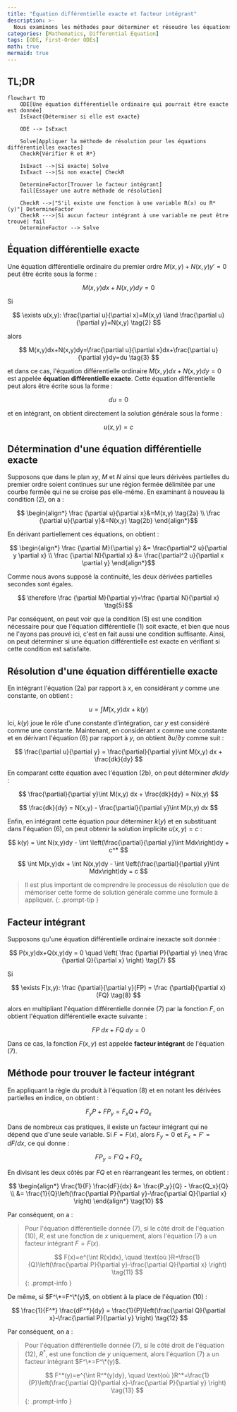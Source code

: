```yaml
---
title: "Équation différentielle exacte et facteur intégrant"
description: >-
  Nous examinons les méthodes pour déterminer et résoudre les équations différentielles exactes, ainsi que le concept de facteur intégrant.
categories: [Mathematics, Differential Equation]
tags: [ODE, First-Order ODEs]
math: true
mermaid: true
---
```


## TL;DR
```mermaid
flowchart TD
	ODE[Une équation différentielle ordinaire qui pourrait être exacte est donnée]
	IsExact{Déterminer si elle est exacte}

	ODE --> IsExact

	Solve[Appliquer la méthode de résolution pour les équations différentielles exactes]
	CheckR{Vérifier R et R*}

	IsExact -->|Si exacte| Solve
	IsExact -->|Si non exacte| CheckR

	DetermineFactor[Trouver le facteur intégrant]
	fail[Essayer une autre méthode de résolution]

	CheckR -->|"S'il existe une fonction à une variable R(x) ou R*(y)"| DetermineFactor
	CheckR --->|Si aucun facteur intégrant à une variable ne peut être trouvé| fail
	DetermineFactor --> Solve
```

## Équation différentielle exacte
Une équation différentielle ordinaire du premier ordre $M(x,y)+N(x,y)y'=0$ peut être écrite sous la forme :

$$ M(x,y)dx+N(x,y)dy=0 \tag{1} $$

Si 

$$ \exists u(x,y): \frac{\partial u}{\partial x}=M(x,y) \land \frac{\partial u}{\partial y}=N(x,y) \tag{2} $$

alors 

$$ M(x,y)dx+N(x,y)dy=\frac{\partial u}{\partial x}dx+\frac{\partial u}{\partial y}dy=du \tag{3} $$

et dans ce cas, l'équation différentielle ordinaire $M(x,y)dx+N(x,y)dy=0$ est appelée **équation différentielle exacte**. Cette équation différentielle peut alors être écrite sous la forme :

$$ du=0 $$

et en intégrant, on obtient directement la solution générale sous la forme :

$$ u(x,y)=c \tag{4} $$

## Détermination d'une équation différentielle exacte
Supposons que dans le plan $xy$, $M$ et $N$ ainsi que leurs dérivées partielles du premier ordre soient continues sur une région fermée délimitée par une courbe fermée qui ne se croise pas elle-même. En examinant à nouveau la condition (2), on a :

$$ \begin{align*}
\frac {\partial u}{\partial x}&=M(x,y) \tag{2a}
\\ \frac {\partial u}{\partial y}&=N(x,y) \tag{2b}
\end{align*}$$

En dérivant partiellement ces équations, on obtient :

$$ \begin{align*}
\frac {\partial M}{\partial y} &= \frac{\partial^2 u}{\partial y \partial x}
\\ \frac {\partial N}{\partial x} &= \frac{\partial^2 u}{\partial x \partial y}
\end{align*}$$

Comme nous avons supposé la continuité, les deux dérivées partielles secondes sont égales.

$$ \therefore \frac {\partial M}{\partial y}=\frac {\partial N}{\partial x} \tag{5}$$

Par conséquent, on peut voir que la condition (5) est une condition nécessaire pour que l'équation différentielle (1) soit exacte, et bien que nous ne l'ayons pas prouvé ici, c'est en fait aussi une condition suffisante. Ainsi, on peut déterminer si une équation différentielle est exacte en vérifiant si cette condition est satisfaite.

## Résolution d'une équation différentielle exacte
En intégrant l'équation (2a) par rapport à $x$, en considérant $y$ comme une constante, on obtient :

$$ u = \int M(x,y) dx + k(y) \tag{6} $$

Ici, $k(y)$ joue le rôle d'une constante d'intégration, car $y$ est considéré comme une constante. Maintenant, en considérant $x$ comme une constante et en dérivant l'équation (6) par rapport à $y$, on obtient $\partial u/\partial y$ comme suit :

$$ \frac{\partial u}{\partial y} = \frac{\partial}{\partial y}\int M(x,y) dx + \frac{dk}{dy} $$

En comparant cette équation avec l'équation (2b), on peut déterminer $dk/dy$ :

$$ \frac{\partial}{\partial y}\int M(x,y) dx + \frac{dk}{dy} = N(x,y) $$

$$ \frac{dk}{dy} = N(x,y) - \frac{\partial}{\partial y}\int M(x,y) dx $$

Enfin, en intégrant cette équation pour déterminer $k(y)$ et en substituant dans l'équation (6), on peut obtenir la solution implicite $u(x,y)=c$ :

$$ k(y) = \int N(x,y)dy - \int \left(\frac{\partial}{\partial y}\int Mdx\right)dy + c^* $$

$$ \int M(x,y)dx + \int N(x,y)dy - \int \left(\frac{\partial}{\partial y}\int Mdx\right)dy = c $$

> Il est plus important de comprendre le processus de résolution que de mémoriser cette forme de solution générale comme une formule à appliquer.
{: .prompt-tip }

## Facteur intégrant
Supposons qu'une équation différentielle ordinaire inexacte soit donnée :

$$ P(x,y)dx+Q(x,y)dy = 0 \quad \left( \frac {\partial P}{\partial y} \neq \frac {\partial Q}{\partial x} \right) \tag{7} $$

Si

$$ \exists F(x,y): \frac {\partial}{\partial y}(FP) = \frac {\partial}{\partial x}(FQ) \tag{8} $$

alors en multipliant l'équation différentielle donnée (7) par la fonction $F$, on obtient l'équation différentielle exacte suivante :

$$ FP\ dx+FQ\ dy = 0 \tag{9} $$

Dans ce cas, la fonction $F(x,y)$ est appelée **facteur intégrant** de l'équation (7).

## Méthode pour trouver le facteur intégrant
En appliquant la règle du produit à l'équation (8) et en notant les dérivées partielles en indice, on obtient :

$$ F_y P + FP_y = F_x Q + FQ_x $$

Dans de nombreux cas pratiques, il existe un facteur intégrant qui ne dépend que d'une seule variable. Si $F=F(x)$, alors $F_y=0$ et $F_x=F'=dF/dx$, ce qui donne :

$$ FP_y = F'Q + FQ_x $$

En divisant les deux côtés par $FQ$ et en réarrangeant les termes, on obtient :

$$ \begin{align*}
\frac{1}{F} \frac{dF}{dx} &= \frac{P_y}{Q} - \frac{Q_x}{Q}
\\ &= \frac{1}{Q}\left(\frac{\partial P}{\partial y}-\frac{\partial Q}{\partial x} \right)
\end{align*} \tag{10} $$

Par conséquent, on a :

> Pour l'équation différentielle donnée (7), si le côté droit de l'équation (10), $R$, est une fonction de $x$ uniquement, alors l'équation (7) a un facteur intégrant $F=F(x)$.
>
> $$ F(x)=e^{\int R(x)dx}, \quad \text{où }R=\frac{1}{Q}\left(\frac{\partial P}{\partial y}-\frac{\partial Q}{\partial x} \right) \tag{11} $$
{: .prompt-info }

De même, si $F^\*=F^\*(y)$, on obtient à la place de l'équation (10) :

$$ \frac{1}{F^*} \frac{dF^*}{dy} = \frac{1}{P}\left(\frac{\partial Q}{\partial x}-\frac{\partial P}{\partial y} \right) \tag{12} $$

Par conséquent, on a :

> Pour l'équation différentielle donnée (7), si le côté droit de l'équation (12), $R^*$, est une fonction de $y$ uniquement, alors l'équation (7) a un facteur intégrant $F^\*=F^\*(y)$.
>
> $$ F^*(y)=e^{\int R^*(y)dy}, \quad \text{où }R^*=\frac{1}{P}\left(\frac{\partial Q}{\partial x}-\frac{\partial P}{\partial y} \right) \tag{13} $$
{: .prompt-info }